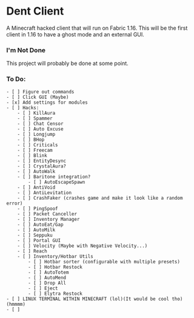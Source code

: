 # Dent Client
A Minecraft hacked client that will run on Fabric 1.16. This will be the first client in 1.16 to have a ghost mode and an external GUI.

### I'm Not Done
This project will probably be done at some point.

### To Do:

	- [ ] Figure out commands
	- [ ] Click GUI (Maybe)
	- [x] Add settings for modules
	- [ ] Hacks:
		- [ ] KillAura
		- [ ] Spammer
		- [ ] Chat Censor
		- [ ] Auto Excuse
		- [ ] Longjump
		- [ ] BHop
		- [ ] Criticals
		- [ ] Freecam
		- [ ] Blink
		- [ ] EntityDesync
		- [ ] CrystalAura?
		- [ ] AutoWalk
		- [ ] Baritone integration?
			- [ ] AutoEscapeSpawn
		- [ ] AntiVoid
		- [ ] AntiLevitation
		- [ ] CrashFaker (crashes game and make it look like a random error)
		- [ ] PingSpoof
		- [ ] Packet Canceller
		- [ ] Inventory Manager
		- [ ] AutoEat/Gap
		- [ ] AutoMilk
		- [ ] Seppuku
		- [ ] Portal GUI
		- [ ] Velocity (Maybe with Negative Velocity...)
		- [ ] Reach
		- [ ] Inventory/Hotbar Utils
			- [ ] Hotbar sorter (configurable with multiple presets)
			- [ ] Hotbar Restock
			- [ ] AutoTotem
			- [ ] AutoMend
			- [ ] Drop All
			- [ ] Eject
			- [ ] Elytra Restock
	- [ ] LINUX TERMINAL WITHIN MINECRAFT (lol)(It would be cool tho)(hmmmm)
	- [ ] 
	
